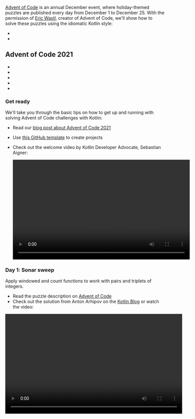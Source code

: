 [//]: # (title: 用地道 Kotlin 代码求解 Advent of Code 谜题)

[Advent of Code](https://adventofcode.com/) is an annual December event, where holiday-themed puzzles are published
every day from December 1 to December 25. With the permission of [Eric Wastl](http://was.tl/), creator of Advent of Code,
we'll show how to solve these puzzles using the idiomatic Kotlin style:

* [](#advent-of-code-2021)
* [](#advent-of-code-2020)

## Advent of Code 2021

* [](#get-ready)
* [](#day-1-sonar-sweep)
* [](#day-2-dive)
* [](#day-3-binary-diagnostic)
* [](#day-4-giant-squid)

### Get ready

We'll take you through the basic tips on how to get up and running with solving Advent of Code challenges with Kotlin:

* Read our [blog post about Advent of Code 2021](https://blog.jetbrains.com/kotlin/2021/11/advent-of-code-2021-in-kotlin/)
* Use [this GitHub template](https://github.com/kotlin-hands-on/advent-of-code-kotlin-template) to create projects
* Check out the welcome video by Kotlin Developer Advocate, Sebastian Aigner:

  <video width="560" height="315" href="6-XSehwRgSY" title="Get Ready for Advent of Code 2021"/>

### Day 1: Sonar sweep

Apply windowed and count functions to work with pairs and triplets of integers.

* Read the puzzle description on [Advent of Code](https://adventofcode.com/2021/day/1)
* Check out the solution from Anton Arhipov on the [Kotlin Blog](https://blog.jetbrains.com/kotlin/2021/12/advent-of-code-2021-in-kotlin-day-1)
  or watch the video:

<video width="560" height="315" href="76IzmtOyiHw" title="Advent of Code 2021 in Kotlin, Day 1: Sonar Sweep"/>

### Day 2: Dive!

Learn about destructuring declarations and the `when` expression.

* Read the puzzle description on [Advent of Code](https://adventofcode.com/2021/day/2)
* Check out the solution from Pasha Finkelshteyn on [GitHub](https://github.com/asm0dey/aoc-2021/blob/main/src/Day02.kt)
  or watch the video:

<video width="560" height="315" href="4A2WwniJdNc" title="Advent of Code 2021 in Kotlin, Day 2: Dive!"/>

### Day 3: Binary diagnostic

Explore different ways to work with binary numbers.

* Read the puzzle description on [Advent of Code](https://adventofcode.com/2021/day/3)
* Check out the solution from Sebastian Aigner on [Kotlin Blog](https://blog.jetbrains.com/kotlin/2021/12/advent-of-code-2021-in-kotlin-day-3/)
  or watch the video:

<video width="560" height="315" href="mF2PTnnOi8w" title="Advent of Code 2021 in Kotlin, Day 3: Binary Diagnostic"/>

### Day 4: Giant squid

Learn how to parse the input and introduce some domain classes for more convenient processing.

* Read the puzzle description on [Advent of Code](https://adventofcode.com/2021/day/4)
* Check out the solution from Anton Arhipov on the [GitHub](https://github.com/antonarhipov/advent-of-code-2021/blob/main/src/Day04.kt)
  or watch the video:

<video width="560" height="315" href="wL6sEoLezPQ" title="Advent of Code 2021 in Kotlin, Day 4: Giant Squid"/>

## Advent of Code 2020

> You can find all the solutions for the Advent of Code 2020 puzzles in our [GitHub repository](https://github.com/kotlin-hands-on/advent-of-code-2020/).
>
{type="tip"}

* [](#day-1-report-repair)
* [](#day-2-password-philosophy)
* [](#day-3-toboggan-trajectory)
* [](#day-4-passport-processing)
* [](#day-5-binary-boarding)
* [](#day-6-custom-customs)
* [](#day-7-handy-haversacks)
* [](#day-8-handheld-halting)
* [](#day-9-encoding-error)

### Day 1: Report repair

Explore input handling, iterating over a list, different ways of building a map, and using the [`let`](scope-functions.md#let)
function to simplify your code.

* Read the puzzle description on [Advent of Code](https://adventofcode.com/2020/day/1)
* Check out the solution from Svetlana Isakova on the [Kotlin Blog](https://blog.jetbrains.com/kotlin/2021/07/advent-of-code-in-idiomatic-kotlin/)
or watch the video:

<video width="560" height="315" href="o4emra1xm88" title="Kotlin Tutorial: Advent of Code Puzzles, Day 1"/>

### Day 2: Password philosophy

Explore string utility functions, regular expressions, operations on collections, and how the [`let`](scope-functions.md#let)
function can be helpful to transform your expressions.

* Read the puzzle description on [Advent of Code](https://adventofcode.com/2020/day/2)
* Check out the solution from Svetlana Isakova on the [Kotlin Blog](https://blog.jetbrains.com/kotlin/2021/07/advent-of-code-in-idiomatic-kotlin-day2/)
or watch the video:

<video width="560" height="315" href="MyvJ7G6aErQ" title="Kotlin Tutorial: Advent of Code Puzzles, Day 2"/>

### Day 3: Toboggan trajectory

Compare imperative and more functional code styles, work with pairs and the [`reduce()`](https://kotlinlang.org/api/latest/jvm/stdlib/kotlin.collections/reduce.html)
function, edit code in the column selection mode, and fix integer overflows.

* Read the puzzle description on [Advent of Code](https://adventofcode.com/2020/day/3)
* Check out the solution from Mikhail Dvorkin on [GitHub](https://github.com/kotlin-hands-on/advent-of-code-2020/blob/master/src/day03/day3.kt)
or watch the video:

<video width="560" height="315" href="ounCIclwOAw" title="Kotlin Tutorial: Adopting a Functional Style for Advent of Code Puzzles"/>

### Day 4: Passport processing

Apply the [`when`](control-flow.md#when-表达式) expression and explore different ways of how to validate the input:
utility functions, working with ranges, checking set membership, and matching a particular regular expression.

* Read the puzzle description on [Advent of Code](https://adventofcode.com/2020/day/4)
* Check out the solution from Sebastian Aigner on the [Kotlin Blog](https://blog.jetbrains.com/kotlin/2021/09/validating-input-advent-of-code-in-kotlin/)
or watch the video:

<video width="560" height="315" href="-kltG4Ztv1s" title="Kotlin Tutorial: Validating and Sanitizing Input. Advent of Code Puzzles"/>

### Day 5: Binary boarding

Use the Kotlin standard library functions (`replace()`, `toInt()`, `find()`) to work with the binary representation of numbers,
explore powerful local functions, and learn how to use the `max()` function in Kotlin 1.5.

* Read the puzzle description on [Advent of Code](https://adventofcode.com/2020/day/5)
* Check out the solution from Svetlana Isakova on the [Kotlin Blog](https://blog.jetbrains.com/kotlin/2021/09/idiomatic-kotlin-binary-representation/)
or watch the video:

<video width="560" height="315" href="XEFna3xyxeY" title="Kotlin Tutorial: Binary Representation of Numbers. Advent of Code Puzzles"/> 

### Day 6: Custom customs

Learn how to group and count characters in strings and collections using the standard library functions: `map()`,
`reduce()`, `sumOf()`, `intersect()`, and `union()`.

* Read the puzzle description on [Advent of Code](https://adventofcode.com/2020/day/6)
* Check out the solution from Anton Arhipov on the [Kotlin Blog](https://blog.jetbrains.com/kotlin/2021/09/idiomatic-kotlin-set-operations/)
or watch the video:

<video width="560" height="315" href="QLAB0kZ-Tqc" title="Idiomatic Kotlin: Operations with Sets"/>

### Day 7: Handy haversacks

Learn how to use regular expressions, use Java's `compute()` method for HashMaps from Kotlin for dynamic calculations
of the value in the map, use the `forEachLine()` function to read files, and compare two types of search algorithms:
depth-first and breadth-first.

* Read the puzzle description on [Advent of Code](https://adventofcode.com/2020/day/7)
* Check out the solution from Pasha Finkelshteyn on the [Kotlin Blog](https://blog.jetbrains.com/kotlin/2021/09/idiomatic-kotlin-traversing-trees/)
or watch the video:

<video width="560" height="315" href="KyZiveDXWHw" title="Idiomatic Kotlin: Solving Advent of Code Puzzles and Traversing Trees"/>

### Day 8: Handheld halting

Apply sealed classes and lambdas to represent instructions, apply Kotlin sets to discover loops in the program execution,
use sequences and the `sequence { }` builder function to construct a lazy collection, and try the experimental
`measureTimedValue()` function to check performance metrics.

* Read the puzzle description on [Advent of Code](https://adventofcode.com/2020/day/8)
* Check out the solution from Sebastian Aigner on the [Kotlin Blog](https://blog.jetbrains.com/kotlin/2021/10/idiomatic-kotlin-simulating-a-console/)
or watch the video:

<video width="560" height="315" href="0GWTTSMatO8" title="Sealed Classes, Sequences, Immutability: Idiomatic Kotlin Solving Advent of Code Puzzles"/>

### Day 9: Encoding error

Explore different ways to manipulate lists in Kotlin using the `any()`, `firstOrNull()`, `firstNotNullOfOrNull()`,
`windowed()`, `takeIf()`, and `scan()` functions, which exemplify an idiomatic Kotlin style.

* Read the puzzle description on [Advent of Code](https://adventofcode.com/2020/day/9)
* Check out the solution from Svetlana Isakova on the [Kotlin Blog](https://blog.jetbrains.com/kotlin/2021/10/idiomatic-kotlin-working-with-lists/)
or watch the video:

<video width="560" height="315" href="vj3J9MuF1mI" title="Manipulating lists using windowed, scan, firstNotNullOfOrNull: Solving Advent of Code Puzzles"/>

## 下一步做什么？

* Complete more tasks with [Kotlin Koans](koans.md) 
* Create working applications with the free [Kotlin Core track](https://hyperskill.org/tracks?category=4&utm_source=jbkotlin_hs&utm_medium=referral&utm_campaign=kotlinlang-docs&utm_content=button_1&utm_term=22.03.23) by JetBrains Academy
